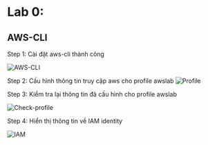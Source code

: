 # Lab 0: 

## AWS-CLI 

Step 1: Cài đặt aws-cli thành công

![AWS-CLI](/install_aws_cli.png)

Step 2: Cấu hình thông tin truy cập aws cho profile awslab
![Profile](/aws_profile.png)

Step 3: Kiểm tra lại thông tin đã cấu hình cho profile awslab

![Check-profile](/check_profile.png)

Step 4: Hiển thị thông tin về IAM identity

![IAM](/IAM.png)